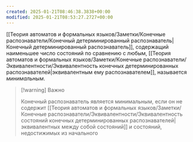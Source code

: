 ```yaml
---
created: 2025-01-21T08:46:38.3838+00:00
modified: 2025-01-21T08:53:27.2727+00:00
---
```

[[Теория автоматов и формальных языков/Заметки/Конечные распознаватели/Конечный детерминированный распознаватель|Конечный детерминированный распознаватель]], содержащий наименьшее число состояний по сравнению с любым, [[Теория автоматов и формальных языков/Заметки/Конечные распознаватели/Эквивалентности/Эквивалентность конечных детерминированных распознавателей|эквивалентным ему распознавателем]], называется *минимальным*.

> [!warning] Важно
>
>Конечный распознаватель является минимальным, если он не содержит [[Теория автоматов и формальных языков/Заметки/Конечные распознаватели/Эквивалентности/Эквивалентность состояний конечных детерминированных распознавателей|эквивалентных между собой состояний]] и состояний, недостижимых из начального